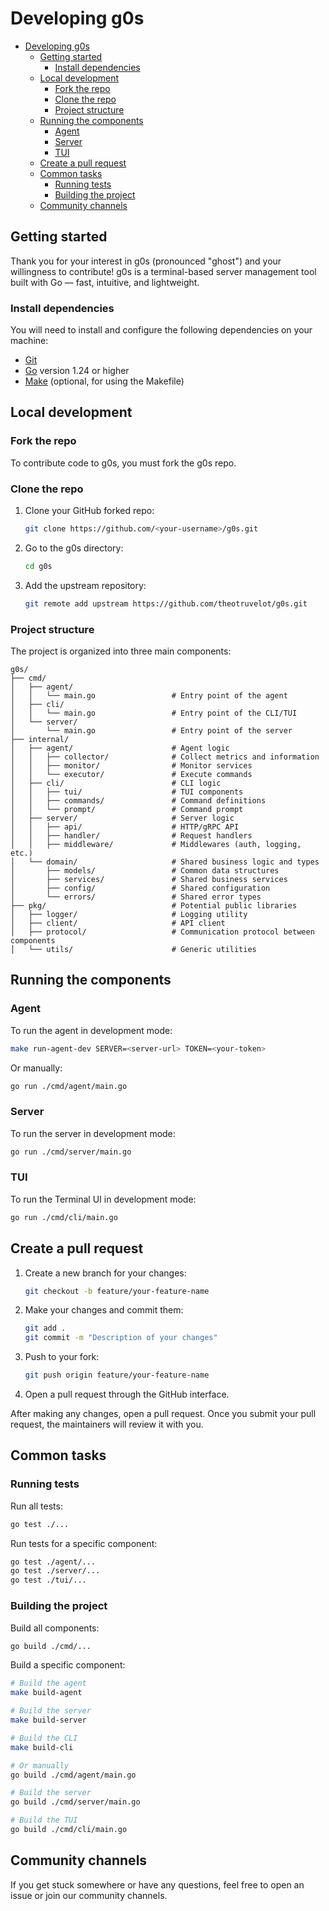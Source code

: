 # Developing g0s

- [Developing g0s](#developing-g0s)
  - [Getting started](#getting-started)
    - [Install dependencies](#install-dependencies)
  - [Local development](#local-development)
    - [Fork the repo](#fork-the-repo)
    - [Clone the repo](#clone-the-repo)
    - [Project structure](#project-structure)
  - [Running the components](#running-the-components)
    - [Agent](#agent)
    - [Server](#server)
    - [TUI](#tui)
  - [Create a pull request](#create-a-pull-request)
  - [Common tasks](#common-tasks)
    - [Running tests](#running-tests)
    - [Building the project](#building-the-project)
  - [Community channels](#community-channels)

## Getting started

Thank you for your interest in g0s (pronounced "ghost") and your willingness to contribute! g0s is a terminal-based server management tool built with Go — fast, intuitive, and lightweight.

### Install dependencies

You will need to install and configure the following dependencies on your machine:

- [Git](https://git-scm.com/)
- [Go](https://golang.org/doc/install) version 1.24 or higher
- [Make](https://www.gnu.org/software/make/) (optional, for using the Makefile)

## Local development

### Fork the repo

To contribute code to g0s, you must fork the g0s repo.

### Clone the repo

1. Clone your GitHub forked repo:

   ```sh
   git clone https://github.com/<your-username>/g0s.git
   ```

2. Go to the g0s directory:
   ```sh
   cd g0s
   ```

3. Add the upstream repository:
   ```sh
   git remote add upstream https://github.com/theotruvelot/g0s.git
   ```

### Project structure

The project is organized into three main components:

```
g0s/
├── cmd/
│   ├── agent/
│   │   └── main.go                 # Entry point of the agent
│   ├── cli/
│   │   └── main.go                 # Entry point of the CLI/TUI
│   └── server/
│       └── main.go                 # Entry point of the server
├── internal/
│   ├── agent/                      # Agent logic
│   │   ├── collector/              # Collect metrics and information
│   │   ├── monitor/                # Monitor services
│   │   └── executor/               # Execute commands
│   ├── cli/                        # CLI logic
│   │   ├── tui/                    # TUI components
│   │   ├── commands/               # Command definitions
│   │   └── prompt/                 # Command prompt
│   ├── server/                     # Server logic
│   │   ├── api/                    # HTTP/gRPC API
│   │   ├── handler/                # Request handlers
│   │   ├── middleware/             # Middlewares (auth, logging, etc.)
│   └── domain/                     # Shared business logic and types
│       ├── models/                 # Common data structures
│       ├── services/               # Shared business services
│       ├── config/                 # Shared configuration
│       └── errors/                 # Shared error types
├── pkg/                            # Potential public libraries
│   ├── logger/                     # Logging utility
│   ├── client/                     # API client
│   ├── protocol/                   # Communication protocol between components
│   └── utils/                      # Generic utilities
```

## Running the components

### Agent

To run the agent in development mode:

```sh
make run-agent-dev SERVER=<server-url> TOKEN=<your-token>
```

Or manually:

```sh
go run ./cmd/agent/main.go
```

### Server

To run the server in development mode:

```sh
go run ./cmd/server/main.go
```

### TUI

To run the Terminal UI in development mode:

```sh
go run ./cmd/cli/main.go
```

## Create a pull request

1. Create a new branch for your changes:
   ```sh
   git checkout -b feature/your-feature-name
   ```

2. Make your changes and commit them:
   ```sh
   git add .
   git commit -m "Description of your changes"
   ```

3. Push to your fork:
   ```sh
   git push origin feature/your-feature-name
   ```

4. Open a pull request through the GitHub interface.

After making any changes, open a pull request. Once you submit your pull request, the maintainers will review it with you.

## Common tasks

### Running tests

Run all tests:

```sh
go test ./...
```

Run tests for a specific component:

```sh
go test ./agent/...
go test ./server/...
go test ./tui/...
```

### Building the project

Build all components:

```sh
go build ./cmd/...
```

Build a specific component:

```sh
# Build the agent
make build-agent

# Build the server
make build-server

# Build the CLI
make build-cli

# Or manually
go build ./cmd/agent/main.go

# Build the server
go build ./cmd/server/main.go

# Build the TUI
go build ./cmd/cli/main.go
```

## Community channels

If you get stuck somewhere or have any questions, feel free to open an issue or join our community channels.